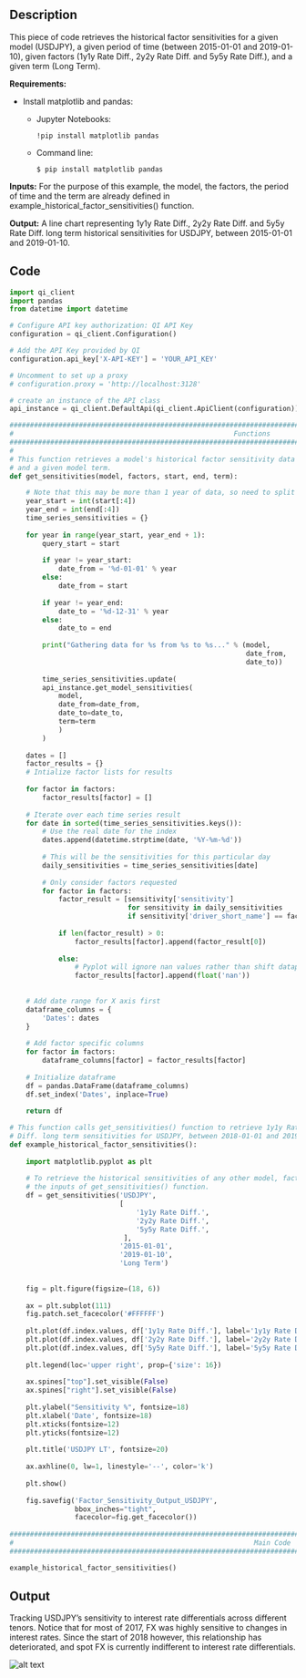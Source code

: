 ## Description

This piece of code retrieves the historical factor sensitivities for a given model (USDJPY), a given period of time (between
2015-01-01 and 2019-01-10), given factors (1y1y Rate Diff., 2y2y Rate Diff. and 5y5y Rate Diff.), and a given term (Long Term). 

**Requirements:** 

* Install matplotlib and pandas:

    * Jupyter Notebooks:
    
        ```  
        !pip install matplotlib pandas
        ```
        
    * Command line:
        
        ```
        $ pip install matplotlib pandas
        ```


**Inputs:** For the purpose of this example, the model, the factors, the period of time and the term are already defined in 
example_historical_factor_sensitivities() function. 
               
**Output:** A line chart representing 1y1y Rate Diff., 2y2y Rate Diff. and 5y5y Rate Diff. long term historical sensitivities 
for USDJPY, between 2015-01-01 and 2019-01-10.
               

## Code

```python
import qi_client
import pandas
from datetime import datetime

# Configure API key authorization: QI API Key
configuration = qi_client.Configuration()

# Add the API Key provided by QI
configuration.api_key['X-API-KEY'] = 'YOUR_API_KEY'

# Uncomment to set up a proxy
# configuration.proxy = 'http://localhost:3128'

# create an instance of the API class
api_instance = qi_client.DefaultApi(qi_client.ApiClient(configuration))

#################################################################################################################
#                                                      Functions
#################################################################################################################
#
# This function retrieves a model's historical factor sensitivity data for a given period of time, a given factor
# and a given model term. 
def get_sensitivities(model, factors, start, end, term):

    # Note that this may be more than 1 year of data, so need to split requests
    year_start = int(start[:4])
    year_end = int(end[:4])
    time_series_sensitivities = {}
    
    for year in range(year_start, year_end + 1):
        query_start = start
        
        if year != year_start:
            date_from = '%d-01-01' % year
        else:
            date_from = start
            
        if year != year_end:
            date_to = '%d-12-31' % year
        else:
            date_to = end
            
        print("Gathering data for %s from %s to %s..." % (model,
                                                          date_from,
                                                          date_to))
        
        time_series_sensitivities.update(
        api_instance.get_model_sensitivities(
            model,
            date_from=date_from,
            date_to=date_to,
            term=term
            )
        )
    
    dates = []
    factor_results = {}
    # Intialize factor lists for results
    
    for factor in factors:
        factor_results[factor] = []
        
    # Iterate over each time series result
    for date in sorted(time_series_sensitivities.keys()):
        # Use the real date for the index
        dates.append(datetime.strptime(date, '%Y-%m-%d'))
        
        # This will be the sensitivities for this particular day
        daily_sensitivities = time_series_sensitivities[date]
        
        # Only consider factors requested
        for factor in factors:
            factor_result = [sensitivity['sensitivity']
                             for sensitivity in daily_sensitivities
                             if sensitivity['driver_short_name'] == factor]
            
            if len(factor_result) > 0:
                factor_results[factor].append(factor_result[0])
                
            else:
                # Pyplot will ignore nan values rather than shift datapoint left
                factor_results[factor].append(float('nan'))
                
    
    # Add date range for X axis first
    dataframe_columns = {
        'Dates': dates
    }
    
    # Add factor specific columns
    for factor in factors:
        dataframe_columns[factor] = factor_results[factor]
    
    # Initialize dataframe
    df = pandas.DataFrame(dataframe_columns)
    df.set_index('Dates', inplace=True)
    
    return df

# This function calls get_sensitivities() function to retrieve 1y1y Rate Diff., 2y2y Rate Diff. and 5y5y Rate
# Diff. long term sensitivities for USDJPY, between 2018-01-01 and 2019-01-10. 
def example_historical_factor_sensitivities():
    
    import matplotlib.pyplot as plt
    
    # To retrieve the historical sensitivities of any other model, factors, period of time or model term, change
    # the inputs of get_sensitivities() function. 
    df = get_sensitivities('USDJPY',
                           [
                               '1y1y Rate Diff.',
                               '2y2y Rate Diff.',
                               '5y5y Rate Diff.',
                            ],
                           '2015-01-01',
                           '2019-01-10',
                           'Long Term')
    
    
    fig = plt.figure(figsize=(18, 6))
    
    ax = plt.subplot(111)
    fig.patch.set_facecolor('#FFFFFF')
    
    plt.plot(df.index.values, df['1y1y Rate Diff.'], label='1y1y Rate Diff')
    plt.plot(df.index.values, df['2y2y Rate Diff.'], label='2y2y Rate Diff')
    plt.plot(df.index.values, df['5y5y Rate Diff.'], label='5y5y Rate Diff')
    
    plt.legend(loc='upper right', prop={'size': 16})
    
    ax.spines["top"].set_visible(False)
    ax.spines["right"].set_visible(False)
    
    plt.ylabel("Sensitivity %", fontsize=18)
    plt.xlabel('Date', fontsize=18)
    plt.xticks(fontsize=12)
    plt.yticks(fontsize=12)
    
    plt.title('USDJPY LT', fontsize=20)
    
    ax.axhline(0, lw=1, linestyle='--', color='k')
    
    plt.show()
    
    fig.savefig('Factor_Sensitivity_Output_USDJPY',
                bbox_inches="tight",
                facecolor=fig.get_facecolor())
    
#################################################################################################################
#                                                           Main Code
#################################################################################################################

example_historical_factor_sensitivities()
```

## Output

Tracking USDJPY’s sensitivity to interest rate differentials across different tenors. Notice that for most of 2017, FX
was highly sensitive to changes in interest rates. Since the start of 2018 however, this relationship has deteriorated,
and spot FX is currently indifferent to interest rate differentials.

![alt text](https://github.com/Quant-Insight/API_Starter_Kit/blob/master/Code_Examples/img/Factor_Sensitivity_Output_USDJPY.png "Historical Factor Sensitivities")
